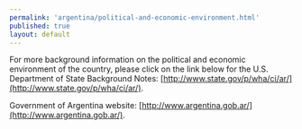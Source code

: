```yaml
---
permalink: 'argentina/political-and-economic-environment.html'
published: true
layout: default
---
```

For more background information on the political and economic environment of the country, please click on the link below for the U.S. Department of State Background Notes: [http://www.state.gov/p/wha/ci/ar/](http://www.state.gov/p/wha/ci/ar/).

Government of Argentina website: [http://www.argentina.gob.ar/](http://www.argentina.gob.ar/).
